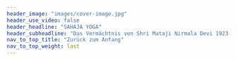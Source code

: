 ```yaml
---
header_image: "images/cover-image.jpg"
header_use_video: false
header_headline: "SAHAJA YOGA"
header_subheadline: "Das Vermächtnis von Shri Mataji Nirmala Devi 1923- 2011"
nav_to_top_title: "Zurück zum Anfang"
nav_to_top_weight: last
---
```

